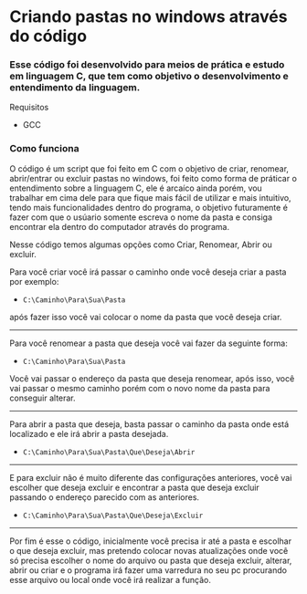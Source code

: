 # Criando pastas no windows através do código

### Esse código foi desenvolvido para meios de prática e estudo em linguagem C, que tem como objetivo o desenvolvimento e entendimento da linguagem.

Requisitos

* GCC 


### Como funciona

O código é um script que foi feito em C com o objetivo de criar, renomear, abrir/entrar ou excluir pastas no windows, foi feito como forma de práticar o entendimento sobre a linguagem C, ele é arcaíco ainda porém, vou trabalhar em cima dele para que fique mais fácil de utilizar e mais intuitivo, tendo mais funcionalidades dentro do programa, o objetivo futuramente é fazer com que o usúario somente escreva o nome da pasta e consiga encontrar ela dentro do computador através do programa.

Nesse código temos algumas opções como Criar, Renomear, Abrir ou excluir.

Para você criar você irá passar o caminho onde você deseja criar a pasta por exemplo:

* `C:\Caminho\Para\Sua\Pasta` 

após fazer isso você vai colocar o nome da pasta que você deseja criar.

---
Para você renomear a pasta que deseja você vai fazer da seguinte forma:

* `C:\Caminho\Para\Sua\Pasta`

Você vai passar o endereço da pasta que deseja renomear, após isso, você vai passar o mesmo caminho porém com o novo nome da pasta para conseguir alterar.

---

Para abrir a pasta que deseja, basta passar o caminho da pasta onde está localizado e ele irá abrir a pasta desejada.

* `C:\Caminho\Para\Sua\Pasta\Que\Deseja\Abrir`

---

E para excluir não é muito diferente das configurações anteriores, você vai escolher que deseja excluir e encontrar a pasta que deseja excluir passando o endereço parecido com as anteriores.

* `C:\Caminho\Para\Sua\Pasta\Que\Deseja\Excluir`

---

Por fim é esse o código, inicialmente você precisa ir até a pasta e escolhar o que deseja excluir, mas pretendo colocar novas atualizações onde você só precisa escolher o nome do arquivo ou pasta que deseja excluir, alterar, abrir ou criar e o programa irá fazer uma varredura no seu pc procurando esse arquivo ou local onde você irá realizar a função.
